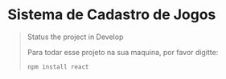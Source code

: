 <h1>Sistema de Cadastro de Jogos</h1>

> Status the project in Develop
>
> Para todar esse projeto na sua maquina, por favor digitte:
> ```
> npm install react
